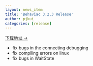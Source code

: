 ```yaml
---
layout: news_item
title: 'Behaviac 3.2.3 Release'
author: pjkui
categories: [release]
---
```



<a href="https://github.com/TencentOpen/behaviac/releases/download/3.2.3/BehaviacSetup_3.2.3.exe">下载地址 &rarr;</a>

- fix bugs in the connecting debugging
- fix compiling errors on linux
- fix bugs in WaitState 